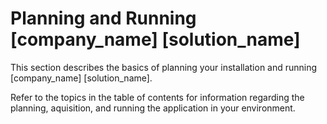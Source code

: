 # Planning and Running [company_name] [solution_name]

This section describes the basics of planning your installation and running [company_name] [solution_name].

Refer to the topics in the table of contents for information regarding the planning, aquisition, and running the application in your environment.
